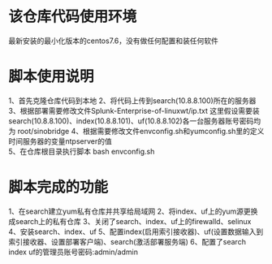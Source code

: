# 该仓库代码使用环境
最新安装的最小化版本的centos7.6，没有做任何配置和装任何软件

# 脚本使用说明
1、首先克隆仓库代码到本地
2、将代码上传到search(10.8.8.100)所在的服务器
3、根据部署需要修改文件Splunk-Enterprise-of-linuxwt/ip.txt
这里假设需要装search(10.8.8.100)、index(10.8.8.101)、uf(10.8.8.102)各一台服务器账号密码均为
root/sinobridge
4、根据需要修改文件envconfig.sh和yumconfig.sh里的定义时间服务器的变量ntpserver的值   
5、在仓库根目录执行脚本 bash envconfig.sh

# 脚本完成的功能
1、在search建立yum私有仓库并共享给局域网
2、将index、uf上的yum源更换成search上的私有仓库
3、关闭了search、index、uf上的firewalld、selinux
4、安装search、index、uf
5、配置index(启用索引接收器)、uf(设置数据输入到索引接收器、设置部署客户端)、search(激活部署服务端)
6、配置了search index uf的管理员账号密码:admin/admin
